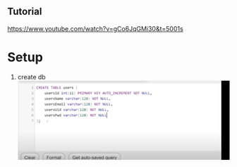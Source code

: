 ## Tutorial
 https://www.youtube.com/watch?v=gCo6JqGMi30&t=5001s

 # Setup
 
1. create db ![Getting Started](db.png)
